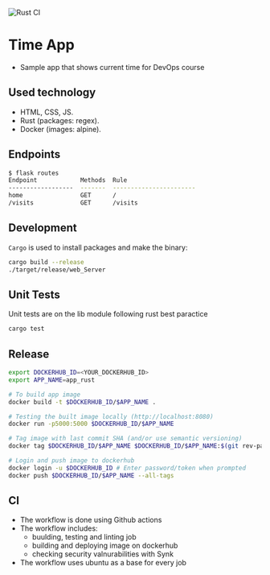 ![Rust CI](https://github.com/Asem-Abdelhady/core-course-labs/actions/workflows/app_rust.yaml/badge.svg)

# Time App

- Sample app that shows current time for DevOps course

## Used technology

- HTML, CSS, JS.
- Rust (packages: regex).
- Docker (images: alpine).

## Endpoints

```bash
$ flask routes
Endpoint            Methods  Rule
------------------  -------  -----------------------
home                GET      /
/visits             GET      /visits
```

## Development

`Cargo` is used to install packages and make the binary:

```bash
cargo build --release
./target/release/web_Server
```

## Unit Tests

Unit tests are on the lib module following rust best paractice

```bash
cargo test
```

## Release

```bash
export DOCKERHUB_ID=<YOUR_DOCKERHUB_ID>
export APP_NAME=app_rust

# To build app image
docker build -t $DOCKERHUB_ID/$APP_NAME .

# Testing the built image locally (http://localhost:8080)
docker run -p5000:5000 $DOCKERHUB_ID/$APP_NAME

# Tag image with last commit SHA (and/or use semantic versioning)
docker tag $DOCKERHUB_ID/$APP_NAME $DOCKERHUB_ID/$APP_NAME:$(git rev-parse --short HEAD)

# Login and push image to dockerhub
docker login -u $DOCKERHUB_ID # Enter password/token when prompted
docker push $DOCKERHUB_ID/$APP_NAME --all-tags
```

## CI

- The workflow is done using Github actions
- The workflow includes:
  - buulding, testing and linting job
  - building and deploying image on dockerhub
  - checking security valnurabilities with Synk
- The workflow uses ubuntu as a base for every job
